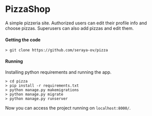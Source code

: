 # PizzaShop
A simple pizzeria site. 
Authorized users can edit their profile info and choose pizzas. 
Superusers can also add pizzas and edit them.

#### Getting the code
```
> git clone https://github.com/seraya-ov/pizza
```

#### Running

Installing python requirements and running the app.

```
> cd pizza
> pip install -r requirements.txt
> python manage.py makemigrations
> python manage.py migrate
> python manage.py runserver

```
Now you can access the project running on `localhost:8000/`.
